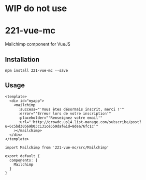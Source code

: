 # WIP do not use
# 221-vue-mc

Mailchimp component for VueJS


## Installation

```
npm install 221-vue-mc --save
```

## Usage

```
<template>
  <div id="myapp">
    <mailchimp
      :success="'Vous êtes désormais inscrit, merci !'"
      :error="'Erreur lors de votre inscription'"
      :placeholder="'Renseignez votre email'"
      :url="'http://growdc.us14.list-manage.com/subscribe/post?u=6c5bd30569b03c131ce559daf&id=8dea76fc1c'"
    ></mailchimp>
  </div>
</template>
```

```
import Mailchimp from '221-vue-mc/src/Mailchimp'

export default {
  components: {
    Mailchimp
  }
}
```

